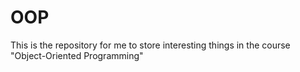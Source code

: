 # OOP
This is the repository for me to store interesting things in the course "Object-Oriented Programming"
